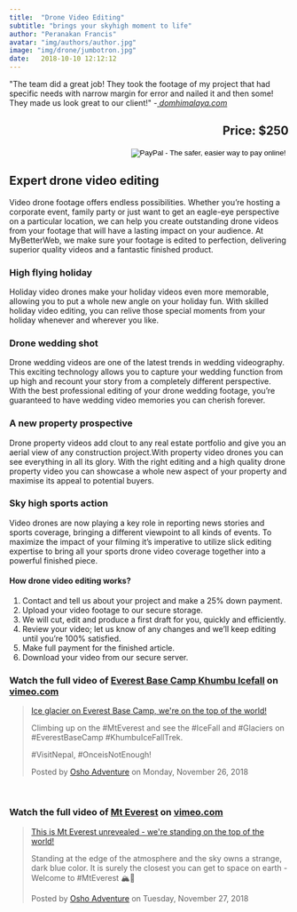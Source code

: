 ```yaml
---
title:  "Drone Video Editing"
subtitle: "brings your skyhigh moment to life"
author: "Peranakan Francis"
avatar: "img/authors/author.jpg"
image: "img/drone/jumbotron.jpg"
date:   2018-10-10 12:12:12
---
```

"The team did a great job! They took the footage of my project that had specific needs with narrow margin for error and nailed it and then some! They made us look great to our client!" -<a href="https://www.facebook.com/oshoworldadventures/videos/2322051537823042/" target="_blank"><i> domhimalaya.com</i></a>

<div style="text-align: right">
<h2>Price: $250</h2></div>
<div align="right">
<form action="https://www.paypal.com/cgi-bin/webscr" method="post" target="_top">
<input type="hidden" name="cmd" value="_s-xclick">
<input type="hidden" name="hosted_button_id" value="RSNUC8YA6WYUS">
<input type="image" src="https://www.paypalobjects.com/en_US/i/btn/btn_buynowCC_LG.gif" border="0" name="submit" alt="PayPal - The safer, easier way to pay online!">
<img alt="" border="0" src="https://www.paypalobjects.com/en_US/i/scr/pixel.gif" width="1" height="1">
</form>
</div>

## Expert drone video editing
Video drone footage offers endless possibilities. Whether you’re hosting a corporate event, family party or just want to get an eagle-eye perspective on a particular location, we can help you create outstanding drone videos from your footage that will have a lasting impact on your audience.  At MyBetterWeb, we make sure your footage is edited to perfection, delivering superior quality videos and a fantastic finished product.

### High flying holiday
Holiday video drones make your holiday videos even more memorable, allowing you to put a whole new angle on your holiday fun. With skilled holiday video editing, you can relive those special moments from your holiday whenever and wherever you like.

### Drone wedding shot
Drone wedding videos are one of the latest trends in wedding videography. This exciting technology allows you to capture your wedding function from up high and recount your story from a completely different perspective. With the best professional editing of your drone wedding footage, you’re guaranteed to have wedding video memories you can cherish forever.

### A new property prospective
Drone property videos add clout to any real estate portfolio and give you an aerial view of any construction project.With property video drones you can see everything in all its glory. With the right editing and a high quality drone property video you can showcase a whole new aspect of your property and maximise its appeal to potential buyers.

### Sky high sports action
Video drones are now playing a key role in reporting news stories and sports coverage, bringing a different viewpoint to all kinds of events. To maximize the impact of your filming it’s imperative to utilize slick editing expertise to bring all your sports drone video coverage together into a powerful finished piece.

#### How drone video editing works?

1. Contact and tell us about your project and make a 25% down payment.
2. Upload your video footage to our secure storage.
3. We will cut, edit and produce a first draft for you, quickly and efficiently.
4. Review your video; let us know of any changes and we’ll keep editing until you’re 100% satisfied.
5. Make full payment for the finished article.
6. Download your video from our secure server.

### Watch the full video of <a href="https://vimeo.com/300496336" target="_blank">Everest Base Camp Khumbu Icefall</a> on <a href="https://vimeo.com/300496336" target="_blank">vimeo.com</a>
<div class="fb-video" data-href="https://www.facebook.com/oshoworldadventures/videos/2322051537823042/" data-width="640" data-show-text="false"><blockquote cite="https://www.facebook.com/oshoworldadventures/videos/2322051537823042/" class="fb-xfbml-parse-ignore"><a href="https://www.facebook.com/oshoworldadventures/videos/2322051537823042/">Ice glacier on Everest Base Camp, we&#039;re on the top of the world!</a><p>Climbing up on the #MtEverest and see the #IceFall and #Glaciers on #EverestBaseCamp #KhumbuIceFallTrek.

#VisitNepal, #OnceisNotEnough!</p>Posted by <a href="https://www.facebook.com/oshoworldadventures/">Osho Adventure</a> on Monday, November 26, 2018</blockquote></div><br/>

### Watch the full video of <a href="https://vimeo.com/300224072" target="_blank">Mt Everest</a> on <a href="https://vimeo.com/300224072" target="_blank">vimeo.com</a>
<div class="fb-video" data-href="https://www.facebook.com/oshoworldadventures/videos/527005537773090/" data-width="640" data-show-text="false"><blockquote cite="https://www.facebook.com/oshoworldadventures/videos/527005537773090/" class="fb-xfbml-parse-ignore"><a href="https://www.facebook.com/oshoworldadventures/videos/527005537773090/">This is Mt Everest unrevealed - we&#039;re standing on the top of the world!</a><p>Standing at the edge of the atmosphere and the sky owns a strange, dark blue color. It is surely the closest you can get to space on earth - Welcome to #MtEverest 🏔🌠</p>Posted by <a href="https://www.facebook.com/oshoworldadventures/">Osho Adventure</a> on Tuesday, November 27, 2018</blockquote></div>
<br/>
